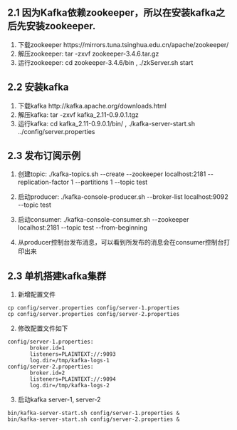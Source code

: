 ## 2.1 因为Kafka依赖zookeeper，所以在安装kafka之后先安装zookeeper.

1. 下载zookeeper https:\/\/mirrors.tuna.tsinghua.edu.cn\/apache\/zookeeper\/
2. 解压zookeeper:  tar -zxvf zookeeper-3.4.6.tar.gz 
3. 运行zookeeper: cd  zookeeper-3.4.6\/bin , .\/zkServer.sh start

## 2.2 安装kafka

1. 下载kafka http:\/\/kafka.apache.org\/downloads.html
2. 解压kafka:  tar -zxvf kafka\_2.11-0.9.0.1.tgz 
3. 运行kafka:  cd kafka\_2.11-0.9.0.1\/bin\/ ,  .\/kafka-server-start.sh ..\/config\/server.properties 

## 2.3 发布订阅示例

1. 创建topic: .\/kafka-topics.sh --create --zookeeper localhost:2181 --replication-factor 1 --partitions 1 --topic test

2. 启动producer:  .\/kafka-console-producer.sh --broker-list localhost:9092 --topic test

3. 启动consumer:  .\/kafka-console-consumer.sh --zookeeper localhost:2181 --topic test --from-beginning

4. 从producer控制台发布消息，可以看到所发布的消息会在consumer控制台打印出来


## 2.3 单机搭建kafka集群

1. 新增配置文件

```
cp config/server.properties config/server-1.properties
cp config/server.properties config/server-2.properties
```

2. 修改配置文件如下

```
config/server-1.properties: 
       broker.id=1 
       listeners=PLAINTEXT://:9093 
       log.dir=/tmp/kafka-logs-1 
config/server-2.properties: 
       broker.id=2 
       listeners=PLAINTEXT://:9094 
       log.dir=/tmp/kafka-logs-2
```

3. 启动kafka server-1, server-2

```
bin/kafka-server-start.sh config/server-1.properties &
bin/kafka-server-start.sh config/server-2.properties &
```

